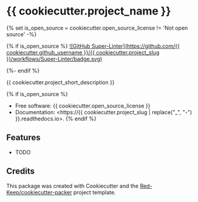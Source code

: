 # {{ cookiecutter.project_name }}
{% set is_open_source = cookiecutter.open_source_license != 'Not open source' -%}

{% if is_open_source %}
[![GitHub Super-Linter](https://github.com/{{ cookiecutter.github_username }}/{{ cookiecutter.project_slug }}/workflows/Super-Linter/badge.svg)](https://github.com/marketplace/actions/super-linter)

{%- endif %}

{{ cookiecutter.project_short_description }}

{% if is_open_source %}
* Free software: {{ cookiecutter.open_source_license }}
* Documentation: <https://{{ cookiecutter.project_slug | replace("_", "-") }}.readthedocs.io>.
{% endif %}

## Features

* TODO

## Credits

This package was created with Cookiecutter and the [Red-Keep/cookiecutter-packer] project template.

[Cookiecutter]: https://github.com/audreyr/cookiecutter
[Red-Keep/cookiecutter-packer]: https://github.com/jasimmonsv/cookiecutter-packer
